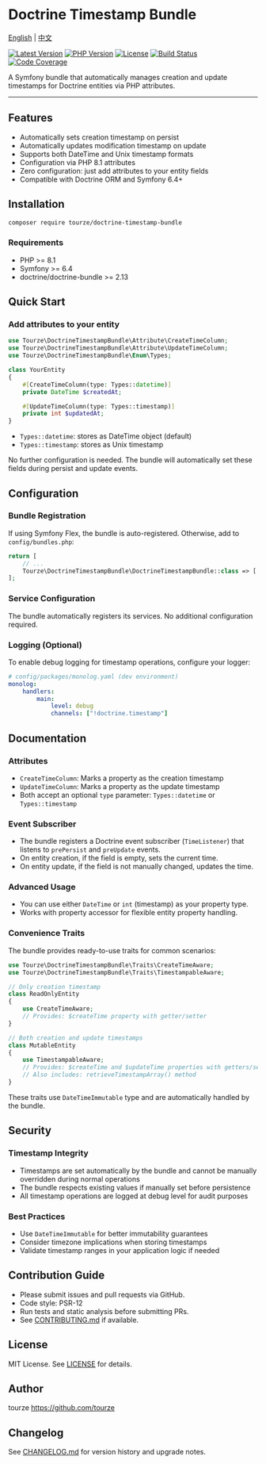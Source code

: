 # Doctrine Timestamp Bundle

[English](README.md) | [中文](README.zh-CN.md)

[![Latest Version](https://img.shields.io/packagist/v/tourze/doctrine-timestamp-bundle.svg)](https://packagist.org/packages/tourze/doctrine-timestamp-bundle)
[![PHP Version](https://img.shields.io/packagist/php-v/tourze/doctrine-timestamp-bundle.svg)](https://packagist.org/packages/tourze/doctrine-timestamp-bundle)
[![License](https://img.shields.io/badge/license-MIT-blue.svg)](LICENSE)
[![Build Status](https://img.shields.io/github/actions/workflow/status/tourze/doctrine-timestamp-bundle/ci.yml)](https://github.com/tourze/doctrine-timestamp-bundle/actions)
[![Code Coverage](https://img.shields.io/codecov/c/github/tourze/doctrine-timestamp-bundle)](https://codecov.io/gh/tourze/doctrine-timestamp-bundle)

A Symfony bundle that automatically manages creation and update timestamps for Doctrine entities via PHP attributes.

---

## Features

- Automatically sets creation timestamp on persist
- Automatically updates modification timestamp on update
- Supports both DateTime and Unix timestamp formats
- Configuration via PHP 8.1 attributes
- Zero configuration: just add attributes to your entity fields
- Compatible with Doctrine ORM and Symfony 6.4+

## Installation

```bash
composer require tourze/doctrine-timestamp-bundle
```

### Requirements

- PHP >= 8.1
- Symfony >= 6.4
- doctrine/doctrine-bundle >= 2.13

## Quick Start

### Add attributes to your entity

```php
use Tourze\DoctrineTimestampBundle\Attribute\CreateTimeColumn;
use Tourze\DoctrineTimestampBundle\Attribute\UpdateTimeColumn;
use Tourze\DoctrineTimestampBundle\Enum\Types;

class YourEntity
{
    #[CreateTimeColumn(type: Types::datetime)]
    private DateTime $createdAt;

    #[UpdateTimeColumn(type: Types::timestamp)]
    private int $updatedAt;
}
```

- `Types::datetime`: stores as DateTime object (default)
- `Types::timestamp`: stores as Unix timestamp

No further configuration is needed. The bundle will automatically set these fields during persist and update events.

## Configuration

### Bundle Registration

If using Symfony Flex, the bundle is auto-registered. Otherwise, add to `config/bundles.php`:

```php
return [
    // ...
    Tourze\DoctrineTimestampBundle\DoctrineTimestampBundle::class => ['all' => true],
];
```

### Service Configuration

The bundle automatically registers its services. No additional configuration required.

### Logging (Optional)

To enable debug logging for timestamp operations, configure your logger:

```yaml
# config/packages/monolog.yaml (dev environment)
monolog:
    handlers:
        main:
            level: debug
            channels: ["!doctrine.timestamp"]
```

## Documentation

### Attributes

- `CreateTimeColumn`: Marks a property as the creation timestamp
- `UpdateTimeColumn`: Marks a property as the update timestamp
- Both accept an optional `type` parameter: `Types::datetime` or `Types::timestamp`

### Event Subscriber

- The bundle registers a Doctrine event subscriber (`TimeListener`) that listens to `prePersist` and `preUpdate` events.
- On entity creation, if the field is empty, sets the current time.
- On entity update, if the field is not manually changed, updates the time.

### Advanced Usage

- You can use either `DateTime` or `int` (timestamp) as your property type.
- Works with property accessor for flexible entity property handling.

### Convenience Traits

The bundle provides ready-to-use traits for common scenarios:

```php
use Tourze\DoctrineTimestampBundle\Traits\CreateTimeAware;
use Tourze\DoctrineTimestampBundle\Traits\TimestampableAware;

// Only creation timestamp
class ReadOnlyEntity
{
    use CreateTimeAware;
    // Provides: $createTime property with getter/setter
}

// Both creation and update timestamps
class MutableEntity
{
    use TimestampableAware;
    // Provides: $createTime and $updateTime properties with getters/setters
    // Also includes: retrieveTimestampArray() method
}
```

These traits use `DateTimeImmutable` type and are automatically handled by the bundle.

## Security

### Timestamp Integrity

- Timestamps are set automatically by the bundle and cannot be manually overridden during normal operations
- The bundle respects existing values if manually set before persistence
- All timestamp operations are logged at debug level for audit purposes

### Best Practices

- Use `DateTimeImmutable` for better immutability guarantees
- Consider timezone implications when storing timestamps
- Validate timestamp ranges in your application logic if needed

## Contribution Guide

- Please submit issues and pull requests via GitHub.
- Code style: PSR-12
- Run tests and static analysis before submitting PRs.
- See [CONTRIBUTING.md](CONTRIBUTING.md) if available.

## License

MIT License. See [LICENSE](LICENSE) for details.

## Author

tourze <https://github.com/tourze>

## Changelog

See [CHANGELOG.md](CHANGELOG.md) for version history and upgrade notes.
